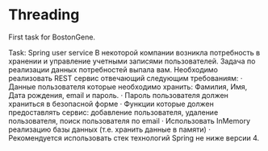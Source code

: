 # Threading
First task for BostonGene.

Task:
Spring user service
В некоторой компании возникла потребность в хранении и управление учетными записями пользователей. Задача по реализации данных потребностей выпала вам.
Необходимо реализовать REST сервис отвечающий следующим требованиям:
·         Данные пользователя которые необходимо хранить: Фамилия, Имя, Дата рождения, email и пароль.
·         Пароль пользователя должен храниться в безопасной форме
·         Функции которые должен предоставлять сервис: добавление пользователя, удаление пользователя, поиск пользователя по email
·         Использовать InMemory реализацию базы данных (т.е. хранить данные в памяти)
·         Рекомендуется использовать стек технологий Spring не ниже версии 4.
